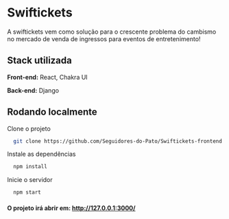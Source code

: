 
# Swiftickets

A swiftickets vem como solução para o crescente problema do cambismo no mercado de venda de ingressos para eventos de entretenimento!




## Stack utilizada

**Front-end:** React, Chakra UI

**Back-end:** Django


## Rodando localmente

Clone o projeto

```bash
  git clone https://github.com/Seguidores-do-Pato/Swiftickets-frontend.git
```

Instale as dependências

```bash
  npm install
```

Inicie o servidor

```bash
  npm start
```

#### O projeto irá abrir em: http://127.0.0.1:3000/
